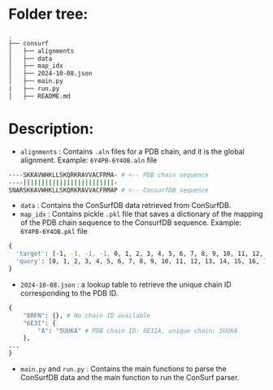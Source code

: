 # Folder tree:
```bash
.
├── consurf
│   ├── alignments
│   ├── data
│   ├── map_idx
│   ├── 2024-10-08.json
│   ├── main.py
|   ├── run.py
│   ├── README.md
```

# Description:
- `alignments` : Contains `.aln` files for a PDB chain, and it is the global alignment.
Example: `6Y4PB-6Y4OB.aln` file
```bash
----SKKAVWHKLLSKQRKRAVVACFRMA- # <-- PDB chain sequence
----|||||||||||||||||||||||||- 
SNARSKKAVWHKLLSKQRKRAVVACFRMAP # <-- ConsurfDB sequence
```
- `data` : Contains the ConSurfDB data retrieved from ConSurfDB.
- `map_idx` : Contains pickle `.pkl` file that saves a dictionary of the mapping of the PDB chain sequence to the ConsurfDB sequence. 
Example: `6Y4PB-6Y4OB.pkl` file
```bash
{
  'target': [-1, -1, -1, -1, 0, 1, 2, 3, 4, 5, 6, 7, 8, 9, 10, 11, 12, 13, 14, 15, 16, 17, 18, 19, 20, 21, 22, 23, 24, -1],
  'query': [0, 1, 2, 3, 4, 5, 6, 7, 8, 9, 10, 11, 12, 13, 14, 15, 16, 17, 18, 19, 20, 21, 22, 23, 24, 25, 26, 27, 28, 29]
}
```
- `2024-10-08.json` : a lookup table to retrieve the unique chain ID corresponding to the PDB ID.
```bash
{
    "8RFN": {}, # No chain ID available
    "6E3I": {
        "A": "5UUKA" # PDB chain ID: 6E3IA, unique chain: 5UUKA
    },
...
}
```
- `main.py` and `run.py` : Contains the main functions to parse the ConSurfDB data and the main function to run the ConSurf parser.
